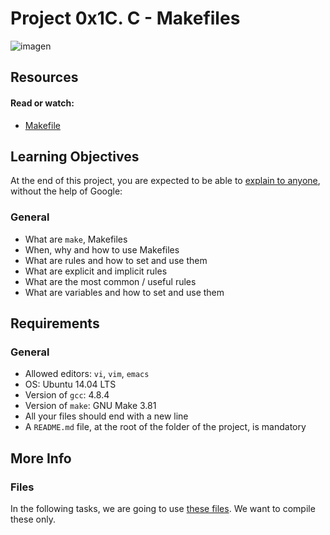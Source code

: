 # Project 0x1C. C - Makefiles

![imagen](https://s3.amazonaws.com/intranet-projects-files/holbertonschool-low_level_programming/273/giphy-2.gif)

## Resources
#### Read or watch:

* [Makefile](https://www.google.com/search?q=makefile)

## Learning Objectives

At the end of this project, you are expected to be able to [explain to anyone](https://intranet.hbtn.io/rltoken/Kk_tqvblBiaRDCcgnd7eQg), without the help of Google:

### General
* What are ```make```, Makefiles
* When, why and how to use Makefiles
* What are rules and how to set and use them
* What are explicit and implicit rules
* What are the most common / useful rules
* What are variables and how to set and use them

## Requirements
### General
- Allowed editors: ```vi```, ```vim```, ```emacs```
- OS: Ubuntu 14.04 LTS
- Version of ```gcc```: 4.8.4
- Version of ```make```: GNU Make 3.81
- All your files should end with a new line
- A ```README.md``` file, at the root of the folder of the project, is mandatory

## More Info
### Files
In the following tasks, we are going to use [these files](https://github.com/holbertonschool/0x1B.c). We want to compile these only.